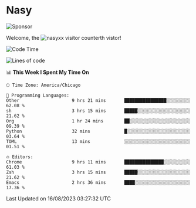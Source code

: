 # Nasy

<!--
<p align="center">
<img height="200" src="https://github-readme-stats.vercel.app/api?username=nasyxx&count_private=true&show_icons=true&theme=dracula&include_all_commits=true"/>
<img height="200" src="https://github-readme-stats.vercel.app/api/top-langs/?username=nasyxx&theme=dracula&hide=html,jupyter+notebook&count_private=true&show_icons=true"/>
</p>

  
----------------
-->

![Sponsor](https://img.shields.io/static/v1.svg?label=Sponsor&message=%E2%9D%A4&logo=GitHub&style=flat&color=pink)
 
Welcome, the ![nasyxx visitor counter](https://count.getloli.com/get/@nasyxx?theme=rule34)th vistor!
 
<!--START_SECTION:waka-->
![Code Time](http://img.shields.io/badge/Code%20Time-3%2C646%20hrs%202%20mins-blue)

![Lines of code](https://img.shields.io/badge/From%20Hello%20World%20I%27ve%20Written-6.3%20million%20lines%20of%20code-blue)

📊 **This Week I Spent My Time On** 

```text
🕑︎ Time Zone: America/Chicago

💬 Programming Languages: 
Other                    9 hrs 21 mins       ████████████████░░░░░░░░░   62.08 % 
sh                       3 hrs 15 mins       █████░░░░░░░░░░░░░░░░░░░░   21.62 % 
Org                      1 hr 24 mins        ██░░░░░░░░░░░░░░░░░░░░░░░   09.39 % 
Python                   32 mins             █░░░░░░░░░░░░░░░░░░░░░░░░   03.64 % 
TOML                     13 mins             ░░░░░░░░░░░░░░░░░░░░░░░░░   01.51 % 

🔥 Editors: 
Chrome                   9 hrs 11 mins       ███████████████░░░░░░░░░░   61.03 % 
Zsh                      3 hrs 15 mins       █████░░░░░░░░░░░░░░░░░░░░   21.62 % 
Emacs                    2 hrs 36 mins       ████░░░░░░░░░░░░░░░░░░░░░   17.36 % 
```


 Last Updated on 16/08/2023 03:27:32 UTC
<!--END_SECTION:waka-->

<!-- ![visitors](https://visitor-badge.laobi.icu/badge?page_id=nasyxx.nasyxx) -->
